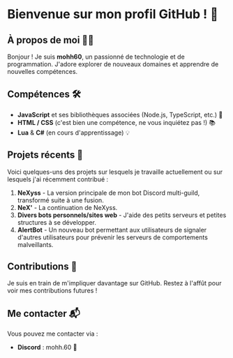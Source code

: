 # Bienvenue sur mon profil GitHub ! 🚀

## À propos de moi 🙋‍♂️
Bonjour ! Je suis **mohh60**, un passionné de technologie et de programmation. J'adore explorer de nouveaux domaines et apprendre de nouvelles compétences.

## Compétences 🛠️
- **JavaScript** et ses bibliothèques associées (Node.js, TypeScript, etc.) 🔧
- **HTML / CSS** (c'est bien une compétence, ne vous inquiétez pas !) 📚
- **Lua** & **C#** (en cours d'apprentissage) 💡

## Projets récents 🌟
Voici quelques-uns des projets sur lesquels je travaille actuellement ou sur lesquels j'ai récemment contribué :

1. **NeXyss** - La version principale de mon bot Discord multi-guild, transformé suite à une fusion.
2. **NeX'** - La continuation de NeXyss.
3. **Divers bots personnels/sites web** - J'aide des petits serveurs et petites structures à se développer.
4. **AlertBot** - Un nouveau bot permettant aux utilisateurs de signaler d'autres utilisateurs pour prévenir les serveurs de comportements malveillants.

## Contributions 👥
Je suis en train de m'impliquer davantage sur GitHub. Restez à l'affût pour voir mes contributions futures !

## Me contacter 📬
Vous pouvez me contacter via :

- **Discord** : mohh.60 💼
